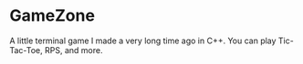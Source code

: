 # GameZone
A little terminal game I made a very long time ago in C++. You can play Tic-Tac-Toe, RPS, and more.
